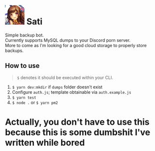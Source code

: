 # <img src=".github/sati.png" width=64/> Sati
Simple backup bot.
<br>
Currently supports MySQL dumps to your Discord porn server.
<br>
More to come as I'm looking for a good cloud storage to properly store backups.

## How to use
> `$` denotes it should be executed within your CLI.

1. `$ yarn dev:mkdir` if `dumps` folder doesn't exist
2. Configure `auth.js`; template obtainable via `auth.example.js`
3. `$ yarn test`
4. `$ node .` or `$ yarn pm2`

# Actually, you don't have to use this because this is some dumbshit I've written while bored

